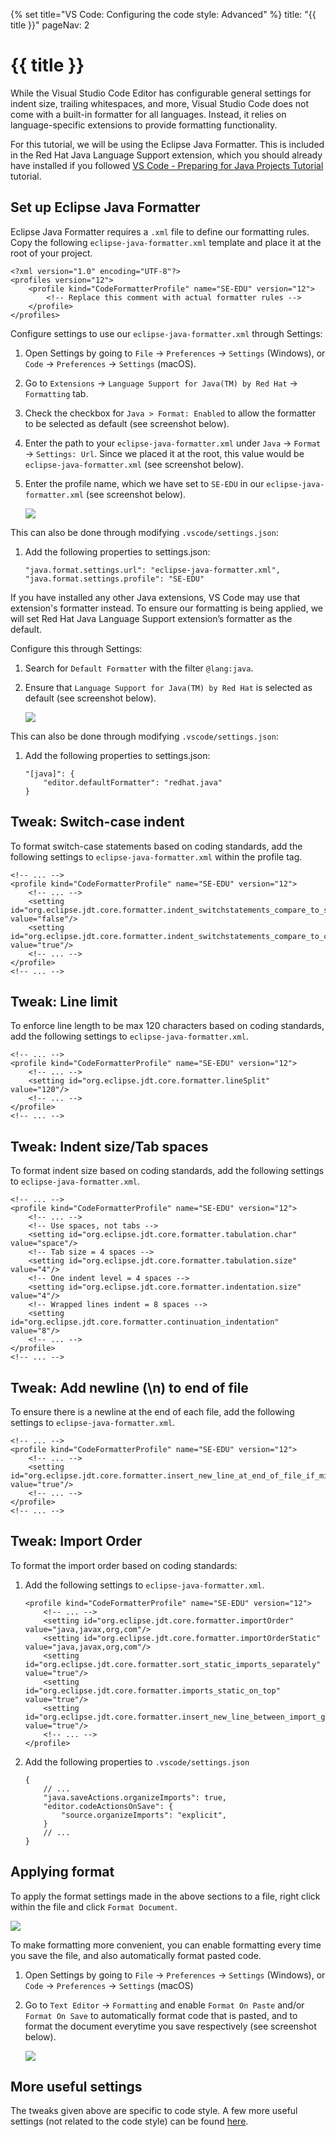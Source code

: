 {% set title="VS Code: Configuring the code style: Advanced" %}
<frontmatter>
  title: "{{ title }}"
  pageNav: 2
</frontmatter>

<include src="vscode.md#wip-warning" />

# {{ title }}

While the Visual Studio Code Editor has configurable general settings for indent size, trailing whitespaces, and more, Visual Studio Code does not come with a built-in formatter for all languages. Instead, it relies on language-specific extensions to provide formatting functionality.

For this tutorial, we will be using the Eclipse Java Formatter. This is included in the Red Hat Java Language Support extension, which you should already have installed if you followed [VS Code - Preparing for Java Projects Tutorial](vscPreparingForJava.md) tutorial.

## Set up Eclipse Java Formatter

Eclipse Java Formatter requires a `.xml` file to define our formatting rules. Copy the following `eclipse-java-formatter.xml` template and place it at the root of your project.

```
<?xml version="1.0" encoding="UTF-8"?>
<profiles version="12">
    <profile kind="CodeFormatterProfile" name="SE-EDU" version="12">
        <!-- Replace this comment with actual formatter rules -->
    </profile>
</profiles>
```

Configure settings to use our `eclipse-java-formatter.xml` through Settings:
1. Open Settings by going to `File` → `Preferences` → `Settings` (Windows), or `Code` → `Preferences` → `Settings` (macOS).
1. Go to `Extensions` → `Language Support for Java(TM) by Red Hat` → `Formatting` tab.
1. Check the checkbox for `Java > Format: Enabled` to allow the formatter to be selected as default (see screenshot below).
1. Enter the path to your `eclipse-java-formatter.xml` under `Java` → `Format` → `Settings: Url`. Since we placed it at the root, this value would be `eclipse-java-formatter.xml` (see screenshot below).
1. Enter the profile name, which we have set to `SE-EDU` in our `eclipse-java-formatter.xml` (see screenshot below).

    ![](images/vscode/settings-java-formater-eclipse.png)

This can also be done through modifying `.vscode/settings.json`:
1. Add the following properties to settings.json:
    ```
    "java.format.settings.url": "eclipse-java-formatter.xml",
    "java.format.settings.profile": "SE-EDU"
    ```

If you have installed any other Java extensions, VS Code may use that extension's formatter instead. To ensure our formatting is being applied, we will set Red Hat Java Language Support extension’s formatter as the default.

Configure this through Settings:
1. Search for `Default Formatter` with the filter `@lang:java`.
1. Ensure that `Language Support for Java(TM) by Red Hat` is selected as default (see screenshot below).

    ![](images/vscode/settings-default-formatter.png)

This can also be done through modifying `.vscode/settings.json`:
1. Add the following properties to settings.json:    

    ```
    "[java]": {
        "editor.defaultFormatter": "redhat.java"
    }
    ```

## Tweak: Switch-case indent

To format switch-case statements based on coding standards, add the following settings to `eclipse-java-formatter.xml` within the profile tag.
```
<!-- ... -->
<profile kind="CodeFormatterProfile" name="SE-EDU" version="12">
    <!-- ... -->
    <setting id="org.eclipse.jdt.core.formatter.indent_switchstatements_compare_to_switch" value="false"/>
    <setting id="org.eclipse.jdt.core.formatter.indent_switchstatements_compare_to_cases" value="true"/>
    <!-- ... -->
</profile>
<!-- ... -->
```

## Tweak: Line limit

To enforce line length to be max 120 characters based on coding standards, add the following settings to `eclipse-java-formatter.xml`.
```
<!-- ... -->
<profile kind="CodeFormatterProfile" name="SE-EDU" version="12">
    <!-- ... -->
    <setting id="org.eclipse.jdt.core.formatter.lineSplit" value="120"/>
    <!-- ... -->
</profile>
<!-- ... -->
```

## Tweak: Indent size/Tab spaces

To format indent size based on coding standards, add the following settings to `eclipse-java-formatter.xml`.
```
<!-- ... -->
<profile kind="CodeFormatterProfile" name="SE-EDU" version="12">
    <!-- ... -->
    <!-- Use spaces, not tabs -->
    <setting id="org.eclipse.jdt.core.formatter.tabulation.char" value="space"/>
    <!-- Tab size = 4 spaces -->
    <setting id="org.eclipse.jdt.core.formatter.tabulation.size" value="4"/>
    <!-- One indent level = 4 spaces -->
    <setting id="org.eclipse.jdt.core.formatter.indentation.size" value="4"/>
    <!-- Wrapped lines indent = 8 spaces -->
    <setting id="org.eclipse.jdt.core.formatter.continuation_indentation" value="8"/>
    <!-- ... -->
</profile>
<!-- ... -->
```

## Tweak: Add newline (\n) to end of file

To ensure there is a newline at the end of each file, add the following settings to `eclipse-java-formatter.xml`.
```
<!-- ... -->
<profile kind="CodeFormatterProfile" name="SE-EDU" version="12">
    <!-- ... -->
    <setting id="org.eclipse.jdt.core.formatter.insert_new_line_at_end_of_file_if_missing" value="true"/>
    <!-- ... -->
</profile>
<!-- ... -->
```

## Tweak: Import Order

To format the import order based on coding standards:

1. Add the following settings to `eclipse-java-formatter.xml`.
    ```
    <profile kind="CodeFormatterProfile" name="SE-EDU" version="12">
        <!-- ... -->
        <setting id="org.eclipse.jdt.core.formatter.importOrder" value="java,javax,org,com"/>
        <setting id="org.eclipse.jdt.core.formatter.importOrderStatic" value="java,javax,org,com"/>
        <setting id="org.eclipse.jdt.core.formatter.sort_static_imports_separately" value="true"/>
        <setting id="org.eclipse.jdt.core.formatter.imports_static_on_top" value="true"/>
        <setting id="org.eclipse.jdt.core.formatter.insert_new_line_between_import_groups" value="true"/>
        <!-- ... -->
    </profile>
    ```
1. Add the following properties to `.vscode/settings.json`
    ```
    {
        // ...
        "java.saveActions.organizeImports": true,
        "editor.codeActionsOnSave": {
            "source.organizeImports": "explicit",
        }
        // ...
    }
    ```
## Applying format

To apply the format settings made in the above sections to a file, right click within the file and click `Format Document`.

![](images/vscode/file-format-document.png)

To make formatting more convenient, you can enable formatting every time you save the file, and also automatically format pasted code.

1. Open Settings by going to `File` → `Preferences` → `Settings` (Windows), or `Code` → `Preferences` → `Settings` (macOS)
1. Go to `Text Editor` → `Formatting` and enable `Format On Paste` and/or `Format On Save` to automatically format code that is pasted, and to format the document everytime you save respectively (see screenshot below).

    ![](images/vscode/settings-format-on-save-on-paste.png)


## More useful settings

The tweaks given above are specific to code style. A few more useful settings (not related to the code style) can be found [here](vscUsefulSettings.md).
